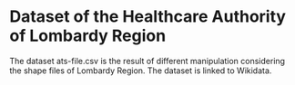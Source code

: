 # Dataset of the Healthcare Authority of Lombardy Region

The dataset ats-file.csv is the result of different manipulation considering the shape files of Lombardy Region.
The dataset is linked to Wikidata.
